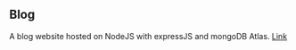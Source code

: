## Blog
A blog website hosted on NodeJS with expressJS and mongoDB Atlas. [Link](https://glacial-reaches-19809.herokuapp.com/)